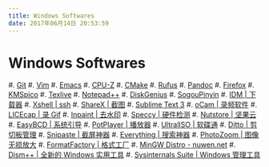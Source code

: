 ```yaml
---
title: Windows Softwares
date: 2017年06月14日 20:53:59
---
```


Windows Softwares
=================

#. [Git](https://git-scm.com/downloads)
#. [Vim](http://www.vim.org/)
#. [Emacs](https://www.gnu.org/software/emacs/emacs.html)
#. [CPU-Z](http://www.cpuid.com/softwares/cpu-z.html)
#. [CMake](https://cmake.org/download/)
#. [Rufus](http://rufus.akeo.ie/)
#. [Pandoc](http://www.pandoc.org/installing.html)
#. [Firefox](http://ftp.mozilla.org/pub/firefox/releases/54.0/win64/zh-CN/)
#. [KMSpico](https://pan.baidu.com/s/1c2nHTKk)
#. [Texlive](http://mirrors.ustc.edu.cn/CTAN/systems/texlive/Images/)
#. [Notepad++](https://notepad-plus-plus.org/)
#. [DiskGenius](http://www.diskgenius.cn/download.php)
#. [SogouPinyin](https://pan.baidu.com/s/1dEI7JVV)
#. [IDM | 下载器](https://pan.baidu.com/s/1gftH2Pt)
#. [Xshell | ssh](https://pan.baidu.com/s/1i53gLbJ)
#. [ShareX | 截图](https://github.com/ShareX/ShareX/releases)
#. [Sublime Text 3](http://www.sublimetext.com/3)
#. [oCam | 录频软件](https://pan.baidu.com/s/1hstFxfY)
#. [LICEcap | 录 Gif](http://www.cockos.com/licecap/)
#. [Inpaint | 去水印](https://pan.baidu.com/s/1eSGefGQ)
#. [Speccy | 硬件检测](http://www.piriform.com/speccy)
#. [Nutstore | 坚果云](https://www.jianguoyun.com/s/downloads)
#. [EasyBCD | 系统引导](https://pan.baidu.com/s/1qXBzG40)
#. [PotPlayer | 播放器](http://potplayer.daum.net/?lang=zh_CN)
#. [UltralISO | 软碟通](https://pan.baidu.com/s/1eSxhnwA)
#. [Ditto | 剪切板管理](https://sourceforge.net/projects/ditto-cp/?source=typ_redirect)
#. [Snipaste | 截屏神器](https://zh.snipaste.com/download.html)
#. [Everything | 搜索神器](http://www.voidtools.com/downloads/)
#. [PhotoZoom | 图像无损放大](https://pan.baidu.com/s/1pLTYT8v)
#. [FormatFactory | 格式工厂](https://pan.baidu.com/s/1i4VqNlV)
#. [MinGW Distro - nuwen.net](https://nuwen.net/mingw.html)
#. [Dism++ | 全新的 Windows 实用工具](http://www.chuyu.me/zh-Hans/index.html)
#. [Sysinternals Suite | Windows 管理工具](https://technet.microsoft.com/en-us/sysinternals/bb842062)

